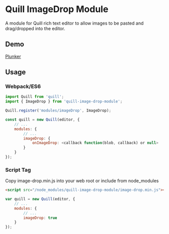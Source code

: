 # Quill ImageDrop Module

A module for Quill rich text editor to allow images to be pasted and drag/dropped into the editor.

## Demo

[Plunker](https://plnkr.co/edit/ubVmPkBjqQESsefM3JrT?p=preview)

## Usage

### Webpack/ES6

```javascript
import Quill from 'quill';
import { ImageDrop } from 'quill-image-drop-module';

Quill.register('modules/imageDrop', ImageDrop);

const quill = new Quill(editor, {
    // ...
    modules: {
        // ...
        imageDrop: {
            onImageDrop: <callback function(blob, callback) or null>
        }
    }
});
```

### Script Tag

Copy image-drop.min.js into your web root or include from node_modules

```html
<script src="/node_modules/quill-image-drop-module/image-drop.min.js"></script>
```

```javascript
var quill = new Quill(editor, {
    // ...
    modules: {
        // ...
        imageDrop: true
    }
});
```
